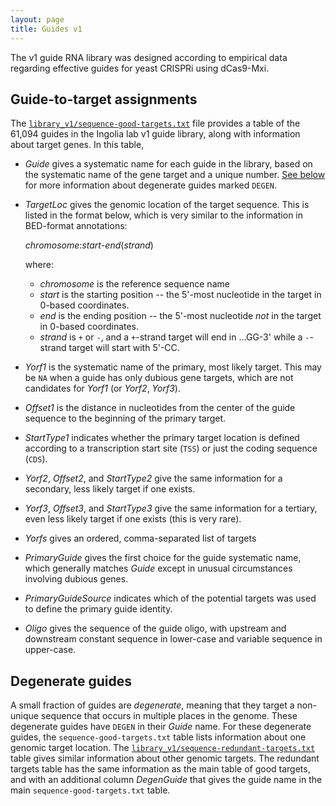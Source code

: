 ```yaml
---
layout: page
title: Guides v1
---
```


The v1 guide RNA library was designed according to empirical data
regarding effective guides for yeast CRISPRi using dCas9-Mxi.

## Guide-to-target assignments

The [`library_v1/sequence-good-targets.txt`]() file provides a table
of the 61,094 guides in the Ingolia lab v1 guide library, along with
information about target genes. In this table,

* *Guide* gives a systematic name for each guide in the library, based
   on the systematic name of the gene target and a unique number. [See
   below](#degenerate-guides) for more information about degenerate guides marked
   `DEGEN`.

* *TargetLoc* gives the genomic location of the target sequence. This
   is listed in the format below, which is very similar to the
   information in BED-format annotations:

   _chromosome_:_start_-_end_(_strand_)

   where:
   * _chromosome_ is the reference sequence name   
   * _start_ is the starting position -- the 5'-most nucleotide in the
     target in 0-based coordinates.
   * _end_ is the ending position -- the 5'-most nucleotide *not* in
     the target in 0-based coordinates.
   * _strand_ is `+` or `-`, and a `+`-strand target will end in
     ...GG-3' while a `-`-strand target will start with 5'-CC.

* *Yorf1* is the systematic name of the primary, most likely
   target. This may be `NA` when a guide has only dubious gene
   targets, which are not candidates for *Yorf1* (or *Yorf2*,
   *Yorf3*).

* *Offset1* is the distance in nucleotides from the center of the
   guide sequence to the beginning of the primary target.

* *StartType1* indicates whether the primary target location is
   defined according to a transcription start site (`TSS`) or just the
   coding sequence (`CDS`).

* *Yorf2*, *Offset2*, and *StartType2* give the same information for a
   secondary, less likely target if one exists.

* *Yorf3*, *Offset3*, and *StartType3* give the same information for a
   tertiary, even less likely target if one exists (this is very
   rare).

* *Yorfs* gives an ordered, comma-separated list of targets

* *PrimaryGuide* gives the first choice for the guide systematic name,
   which generally matches *Guide* except in unusual circumstances
   involving dubious genes.

* *PrimaryGuideSource* indicates which of the potential targets was
   used to define the primary guide identity.

* *Oligo* gives the sequence of the guide oligo, with upstream and
   downstream constant sequence in lower-case and variable sequence in
   upper-case.

## Degenerate guides

A small fraction of guides are _degenerate_, meaning that they target
a non-unique sequence that occurs in multiple places in the
genome. These degenerate guides have `DEGEN` in their *Guide*
name. For these degenerate guides, the `sequence-good-targets.txt`
table lists information about one genomic target location. The
[`library_v1/sequence-redundant-targets.txt`]() table gives similar
information about other genomic targets. The redundant targets table
has the same information as the main table of good targets, and with
an additional column *DegenGuide* that gives the guide name in the
main `sequence-good-targets.txt` table.